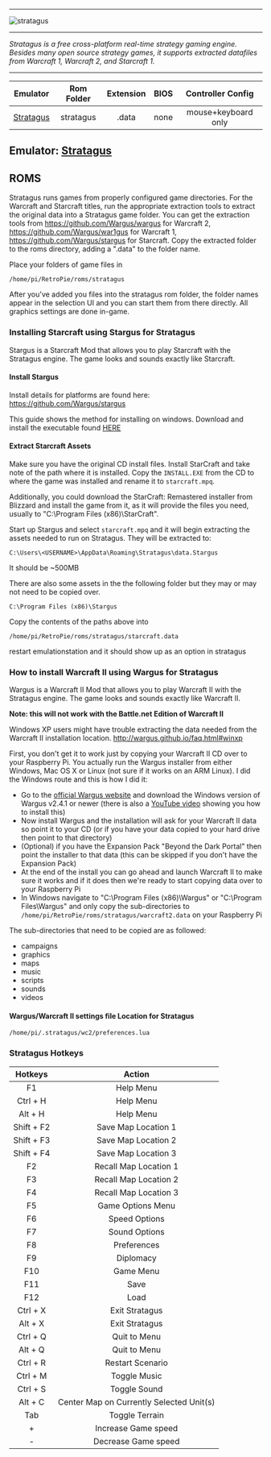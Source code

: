 ***
![stratagus](https://wargus.github.io/img/stratagus.svg)
***
_Stratagus is a free cross-platform real-time strategy gaming engine. Besides many open source strategy games, it supports extracted datafiles from Warcraft 1, Warcraft 2, and Starcraft 1._
***

| Emulator | Rom Folder | Extension | BIOS |  Controller Config |
| :---: | :---: | :---: | :---: | :---: |
| [Stratagus](https://wargus.github.io/) | stratagus  | .data | none | mouse+keyboard only |

## Emulator: [Stratagus](https://wargus.github.io/)

## ROMS
Stratagus runs games from properly configured game directories. For the Warcraft and Starcraft titles, run the appropriate extraction tools to extract the original data into a Stratagus game folder. You can get the extraction tools from https://github.com/Wargus/wargus for Warcraft 2, https://github.com/Wargus/war1gus for Warcraft 1, https://github.com/Wargus/stargus for Starcraft. Copy the extracted folder to the roms directory, adding a ".data" to the folder name.

Place your folders of game files in
```
/home/pi/RetroPie/roms/stratagus
```

After you've added you files into the stratagus rom folder, the folder names appear in the selection UI and you can start them from there directly. All graphics settings are done in-game.

### Installing Starcraft using Stargus for Stratagus

Stargus is a Starcraft Mod that allows you to play Starcraft with the Stratagus engine. The game looks and sounds exactly like Starcraft.

#### Install Stargus

Install details for platforms are found here: https://github.com/Wargus/stargus

This guide shows the method for installing on windows. Download and install the executable found [HERE](https://github.com/Wargus/stargus/releases/tag/master-builds)

#### Extract Starcraft Assets

Make sure you have the original CD install files. Install StarCraft and take note of the path where it is installed. Copy the `INSTALL.EXE` from the CD to where the game was installed and rename it to `starcraft.mpq`.

Additionally, you could download the StarCraft: Remastered installer from Blizzard and install the game from it, as it will provide the files you need, usually to "C:\Program Files (x86)\StarCraft". 

Start up Stargus and select `starcraft.mpq` and it will begin extracting the assets needed to run on Stratagus. They will be extracted to:

```
C:\Users\<USERNAME>\AppData\Roaming\Stratagus\data.Stargus
```

It should be ~500MB

There are also some assets in the the following folder but they may or may not need to be copied over.

```
C:\Program Files (x86)\Stargus
```

Copy the contents of the paths above into 

```
/home/pi/RetroPie/roms/stratagus/starcraft.data
```

restart emulationstation and it should show up as an option in stratagus

### How to install Warcraft II using Wargus for Stratagus

Wargus is a Warcraft II Mod that allows you to play Warcraft II with the Stratagus engine. The game looks and sounds exactly like Warcraft II.

**Note: this will not work with the Battle.net Edition of Warcraft II**

Windows XP users might have trouble extracting the data needed from the Warcraft II installation location.
http://wargus.github.io/faq.html#winxp

First, you don't get it to work just by copying your Warcraft II CD over to your Raspberry Pi. You actually run the Wargus installer from either Windows, Mac OS X or Linux (not sure if it works on an ARM Linux). I did the Windows route and this is how I did it:

* Go to the [official Wargus website](http://wargus.github.io/) and download the Windows version of Wargus v2.4.1 or newer (there is also a [YouTube video](https://www.youtube.com/watch?v=fnY13i105LE) showing you how to install this)
* Now install Wargus and the installation will ask for your Warcraft II data so point it to your CD (or if you have your data copied to your hard drive then point to that directory)
* (Optional) if you have the Expansion Pack "Beyond the Dark Portal" then point the installer to that data (this can be skipped if you don't have the Expansion Pack)
* At the end of the install you can go ahead and launch Warcraft II to make sure it works and if it does then we're ready to start copying data over to your Raspberry Pi
* In Windows navigate to "C:\Program Files (x86)\Wargus" or "C:\Program Files\Wargus" and only copy the sub-directories to `/home/pi/RetroPie/roms/stratagus/warcraft2.data` on your Raspberry Pi

The sub-directories that need to be copied are as followed:

* campaigns
* graphics
* maps
* music
* scripts
* sounds
* videos

#### Wargus/Warcraft II settings file Location for Stratagus

`/home/pi/.stratagus/wc2/preferences.lua`

### Stratagus Hotkeys

Hotkeys | Action
| :---: | :---: |
F1 | Help Menu
Ctrl + H | Help Menu
Alt + H | Help Menu
Shift + F2 | Save Map Location 1
Shift + F3 | Save Map Location 2
Shift + F4 | Save Map Location 3
F2 | Recall Map Location 1
F3 | Recall Map Location 2
F4 | Recall Map Location 3
F5 | Game Options Menu
F6 | Speed Options
F7 | Sound Options
F8 | Preferences
F9 | Diplomacy
F10 | Game Menu
F11 | Save
F12 | Load
Ctrl + X | Exit Stratagus
Alt + X | Exit Stratagus
Ctrl + Q | Quit to Menu
Alt + Q | Quit to Menu
Ctrl + R | Restart Scenario
Ctrl + M | Toggle Music
Ctrl + S | Toggle Sound
Alt + C | Center Map on Currently Selected Unit(s)
Tab | Toggle Terrain
+ | Increase Game speed
- | Decrease Game speed
